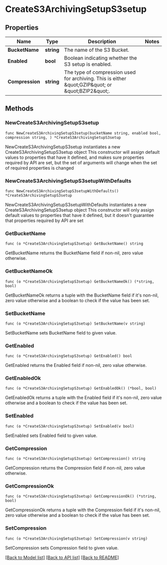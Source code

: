 # CreateS3ArchivingSetupS3setup

## Properties

Name | Type | Description | Notes
------------ | ------------- | ------------- | -------------
**BucketName** | **string** | The name of the S3 Bucket. | 
**Enabled** | **bool** | Boolean indicating whether the S3 setup is enabled. | 
**Compression** | **string** | The type of compression used for archiving. This is either \&quot;GZIP\&quot; or \&quot;BZIP2\&quot;. | 

## Methods

### NewCreateS3ArchivingSetupS3setup

`func NewCreateS3ArchivingSetupS3setup(bucketName string, enabled bool, compression string, ) *CreateS3ArchivingSetupS3setup`

NewCreateS3ArchivingSetupS3setup instantiates a new CreateS3ArchivingSetupS3setup object
This constructor will assign default values to properties that have it defined,
and makes sure properties required by API are set, but the set of arguments
will change when the set of required properties is changed

### NewCreateS3ArchivingSetupS3setupWithDefaults

`func NewCreateS3ArchivingSetupS3setupWithDefaults() *CreateS3ArchivingSetupS3setup`

NewCreateS3ArchivingSetupS3setupWithDefaults instantiates a new CreateS3ArchivingSetupS3setup object
This constructor will only assign default values to properties that have it defined,
but it doesn't guarantee that properties required by API are set

### GetBucketName

`func (o *CreateS3ArchivingSetupS3setup) GetBucketName() string`

GetBucketName returns the BucketName field if non-nil, zero value otherwise.

### GetBucketNameOk

`func (o *CreateS3ArchivingSetupS3setup) GetBucketNameOk() (*string, bool)`

GetBucketNameOk returns a tuple with the BucketName field if it's non-nil, zero value otherwise
and a boolean to check if the value has been set.

### SetBucketName

`func (o *CreateS3ArchivingSetupS3setup) SetBucketName(v string)`

SetBucketName sets BucketName field to given value.


### GetEnabled

`func (o *CreateS3ArchivingSetupS3setup) GetEnabled() bool`

GetEnabled returns the Enabled field if non-nil, zero value otherwise.

### GetEnabledOk

`func (o *CreateS3ArchivingSetupS3setup) GetEnabledOk() (*bool, bool)`

GetEnabledOk returns a tuple with the Enabled field if it's non-nil, zero value otherwise
and a boolean to check if the value has been set.

### SetEnabled

`func (o *CreateS3ArchivingSetupS3setup) SetEnabled(v bool)`

SetEnabled sets Enabled field to given value.


### GetCompression

`func (o *CreateS3ArchivingSetupS3setup) GetCompression() string`

GetCompression returns the Compression field if non-nil, zero value otherwise.

### GetCompressionOk

`func (o *CreateS3ArchivingSetupS3setup) GetCompressionOk() (*string, bool)`

GetCompressionOk returns a tuple with the Compression field if it's non-nil, zero value otherwise
and a boolean to check if the value has been set.

### SetCompression

`func (o *CreateS3ArchivingSetupS3setup) SetCompression(v string)`

SetCompression sets Compression field to given value.



[[Back to Model list]](../README.md#documentation-for-models) [[Back to API list]](../README.md#documentation-for-api-endpoints) [[Back to README]](../README.md)


